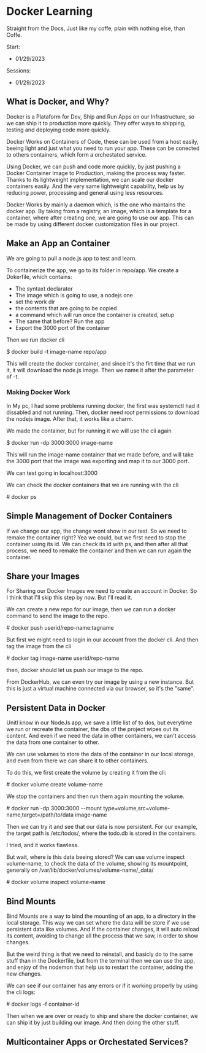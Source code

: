 # Docker Learning
Straight from the Docs, Just like my coffe, plain with nothing else, than Coffe.

Start:
- 01/29/2023

Sessions:
- 01/29/2023

## What is Docker, and Why?

Docker is a Plataform for Dev, Ship and Run Apps on our Infrastructure, so we can ship it to production more quickly.
They offer ways to shipping, testing and deploying code more quickly.

Docker Works on Containers of Code, these can be used from a host easily, beeing light and just what you need to 
run your app. These can be conected to others containers, which form a orchestated service. 

Using Docker, we can push and code more quickly, by just pushing a Docker Container Image to 
Production, making the process way faster.
Thanks to its lightweight implementation, we can scale our docker containers easily.
And the very same lightweight capability, help us by reducing power, processing and
general using less resources.

Docker Works by mainly a daemon which, is the one who mantains the docker app. By taking from a 
registry, an image, which is a template for a container, where after creating one, we are going to 
use our app. This can be made by using different docker customization files in our project.

## Make an App an Container

We are going to pull a node.js app to test and learn. 

To containerize the app, we go to its folder in repo/app. We create a Dokerfile, which contains:

- The syntaxt declarator
- The image which is going to use, a nodejs one
- set the work dir
- the contents that are going to be copied
- a command which will run once the container is created, setup
- The same that before? Run the app
- Export the 3000 port of the container

Then we run docker cli

$ docker build -t image-name repo/app

This will create the docker container, and since it's the firt time that we run it, it will download the
node.js image. Then we name it after the parameter of -t.

### Making Docker Work
In My pc, I had some problems running docker, 
the first was systemctl had it dissabled and not running. 
Then, docker need root permissions to download the nodejs image.
After that, it works like a charm.

We made the container, but for running it we will use the cli again

$ docker run -dp 3000:3000 image-name

This will run the image-name container that we made before, and will take the 
3000 port that the image was exporting and map it to our 3000 port.

We can test going in localhost:3000 

We can check the docker containers that we are running with the cli

\# docker ps

## Simple Management of Docker Containers

If we change our app, the change wont show in our test. So we need to 
remake the container right? Yea we could, but we first need to 
stop the container using its id.
We can check its id with ps, and then after all that process, 
we need to remake the container and then
we can run again the container.

## Share your Images

For Sharing our Docker Images we need to create an account in Docker. So 
I think that I'll skip this step by now.
But I'll read it.

We can create a new repo for our image, then we can run a docker command to 
send the image to the repo.

\# docker push userid/repo-name:tagname

But first we might need to login in our account from the docker cli.
And then tag the image from the cli

\# docker tag image-name userid/repo-name

then, docker should let us push our image to the repo.

From DockerHub, we can even try our image by using a new instance. But this is just 
a virtual machine connected via our browser, so it's the "same".

## Persistent Data in Docker

Unitl know in our NodeJs app, we save a little list of to dos, but everytime we 
run or recreate the container, the dbs of the project wipes out its content.
And even if we need the data in other containers, we can't access the data from one 
container to other.

We can use volumes to store the data of the container in our local storage, 
and even from there we can share it to other containers.

To do this, we first create the volume by creating it from the cli:

\# docker volume create volume-name

We stop the containers and then run them again mounting the volume.

\# docker run -dp 3000:3000 --mount type=volume,src=volume-name,target=/path/to/data image-name

Then we can try it and see that our data is now persistent. For our example, the target path
is /etc/todos/, where the todo.db is stored in the containers.

I tried, and it works flawless.

But wait, where is this data beeing stored? We can use volume inspect volume-name, to check 
the data of the volume, showing its mountpoint, generally on /var/lib/docker/volumes/volume-name/\_data/

\# docker volume inspect volume-name

## Bind Mounts

Bind Mounts are a way to bind the mounting of an app, to a directory in the local storage.
This way we can set where the data will be store if we use persistent data like volumes. And
If the container changes, it will auto reload its content, avoiding to change all the process that we 
saw, in order to show changes.

But the weird thing is that we need to reinstall, and basicly do to the same stuff than in the Dockerfile, but from
the terminal then we can use the app, and enjoy of the nodemon that help us to restart the container, adding the new
changes. 

We can see if our container has any errors or if it working properly by using the cli logs:

\# docker logs -f container-id

Then when we are over or ready to ship and share the docker container, we can ship it by just building our image.
And then doing the other stuff.

## Multicontainer Apps or Orchestated Services?
